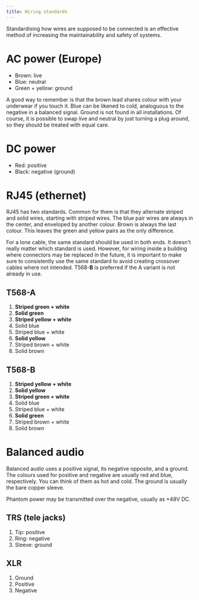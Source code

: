 ```yaml
---
title: Wiring standards
---
```


Standardising how wires are supposed to be connected is an effective method of
increasing the maintainability and safety of systems.

# AC power (Europe)

* Brown: live
* Blue: neutral
* Green + yellow: ground

A good way to remember is that the brown lead shares colour with your underwear
if you touch it. Blue can be likened to cold, analoguous to the negative in a
balanced signal. Ground is not found in all installations. Of course, it is
possible to swap live and neutral by just turning a plug around, so they should
be treated with equal care.

# DC power

* Red: positive
* Black: negative (ground)

# RJ45 (ethernet)

RJ45 has two standards. Common for them is that they alternate striped and
solid wires, starting with striped wires. The blue pair wires are always in the
center, and enveloped by another colour. Brown is always the last colour. This
leaves the green and yellow pairs as the only difference.

For a lone cable, the same standard should be used in both ends. It doesn't
really matter which standard is used. However, for wiring inside a building
where connectors may be replaced in the future, it is important to make sure to
consistently use the same standard to avoid creating crossover cables where not
intended. T568-**B** is preferred if the A variant is not already in use.

## T568-A

1. **Striped green + white**
2. **Solid green**
3. **Striped yellow + white**
4. Solid blue
5. Striped blue + white
6. **Solid yellow**
7. Striped brown + white
8. Solid brown

## T568-B

1. **Striped yellow + white**
2. **Solid yellow**
3. **Striped green + white**
4. Solid blue
5. Striped blue + white
6. **Solid green**
7. Striped brown + white
8. Solid brown

# Balanced audio

Balanced audio uses a positive signal, its negative opposite, and a ground. The
colours used for positive and negative are usually red and blue, respectively.
You can think of them as hot and cold. The ground is usually the bare copper
sleeve.

Phantom power may be transmitted over the negative, usually as +48V DC.

## TRS (tele jacks)

1. Tip: positive
2. Ring: negative
3. Sleeve: ground

## XLR

1. Ground
2. Positive
3. Negative

